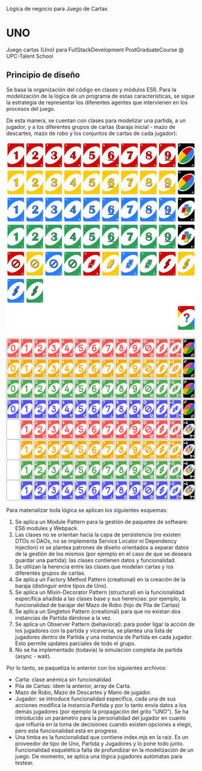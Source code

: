 Lógica de negocio para Juego de Cartas
# UNO 
Juego cartas (Uno) para FullStackDevelopment PostGraduateCourse @ UPC-Talent School

## Principio de diseño ##
Se basa la organización del código en clases y módulos ES6. 
Para la modelización de la lógica de un programa de estas características, se sigue la estrategia de representar los diferentes agentes que intervienen en los procesos del juego. 

De esta manera, se cuentan con clases para modelizar una partida, a un jugador, y a los diferentes grupos de cartas (baraja inicial - mazo de descartes, mazo de robo y los conjuntos de cartas de cada jugador):

![Image of Uno Mini](https://raw.githubusercontent.com/BenGusPatSob/juegoCartasUno/master/Uno_Mini.jpg)

![Image of Uno Normal](https://raw.githubusercontent.com/BenGusPatSob/juegoCartasUno/master/Uno_Normal.jpg)

Para materializar toda lógica se aplican los siguientes esquemas:
1. Se aplica un Module Pattern para la gestión de paquetes de software: ES6 modules y Webpack.
2. Las clases no se orientan hacia la capa de persistencia (no existen DTOs ni DAOs, no se implementa Service Locator ni Dependency Injection) ni se plantea patrones de diseño orientados a separar datos de la gestión de los mismos (por ejemplo en el caso de que se deseara guardar una partida): las clases contienen datos y funcionalidad.
3. Se utilizan la herencia entre las clases que modelan cartas y los diferentes grupos de cartas. 
4. Se aplica un Factory Method Pattern (creational) en la creación de la baraja (distinguir entre tipos de Uno).
5. Se aplica un Mixin-Decorator Pattern (structural) en la funcionalidad específica añadida a las clases base y sus herencias: por ejemplo, la funcionalidad de barajar del Mazo de Robo (hijo de Pila de Cartas)
6. Se aplica un Singleton Pattern (creational) para que no existan dos instancias de Partida dándose a la vez. 
7. Se aplica un Observer Pattern (behavioral): para poder ligar la acción de los jugadores con la partida y viceversa, se plantea una lista de jugadores dentro de Partida y una instancia de Partida en cada jugador. Esto permite updates parciales de todo el grupo.
8. No se ha implementado (todavía) la simulación completa de partida (async - wait).

Por lo tanto, se paquetiza lo anterior con los siguientes archivos:
- Carta: clase anémica sin funcionalidad
- Pila de Cartas: idem la anterior, array de Carta.
- Mazo de Robo, Mazo de Descartes y Mano de jugador.
- Jugador: se introduce funcionalidad específica, cada una de sus acciones modifica la instancia Partida y por lo tanto envía datos a los demás jugadores (por ejemplo la propagación del grito "UNO"). Se ha introducido un parámetro para la personalidad del jugador en cuanto que influiría en la toma de decisiones cuando existen opciones a elegir, pero esta funcionalidad está en progress
- Una timba es la funcionalidad que contiene index.mjs en la raiz. Es un proveedor de tipo de Uno, Partida y Jugadores y lo pone todo junto. Funcionalidad esquelética falta de profundizar en la modelización de un juego. De momento, se aplica una lógica jugadores autómatas para testear.
